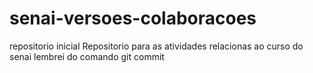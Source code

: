 # senai-versoes-colaboracoes
repositorio inicial
Repositorio para as atividades relacionas ao curso do senai
lembrei do comando git commit